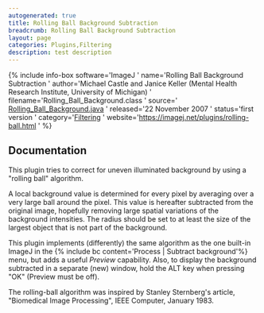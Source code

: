 ```yaml
---
autogenerated: true
title: Rolling Ball Background Subtraction
breadcrumb: Rolling Ball Background Subtraction
layout: page
categories: Plugins,Filtering
description: test description
---
```


{% include info-box software='ImageJ ' name='Rolling Ball Background Subtraction ' author='Michael Castle and Janice Keller (Mental Health Research Institute, University of Michigan) ' filename='Rolling\_Ball\_Background.class ' source=' [Rolling\_Ball\_Background.java](https://imagej.net/plugins/download/Rolling_Ball_Background.java) ' released='22 November 2007 ' status='first version ' category='[Filtering](Category_Filtering ) ' website='https://imagej.net/plugins/rolling-ball.html ' %}

Documentation
-------------

This plugin tries to correct for uneven illuminated background by using a "rolling ball" algorithm.

A local background value is determined for every pixel by averaging over a very large ball around the pixel. This value is hereafter subtracted from the original image, hopefully removing large spatial variations of the background intensities. The radius should be set to at least the size of the largest object that is not part of the background.

This plugin implements (differently) the same algorithm as the one built-in ImageJ in the {% include bc content='Process | Subtract background'%} menu, but adds a useful *Preview* capability. Also, to display the background subtracted in a separate (new) window, hold the ALT key when pressing "OK" (Preview must be off).

The rolling-ball algorithm was inspired by Stanley Sternberg's article, "Biomedical Image Processing", IEEE Computer, January 1983.

 
